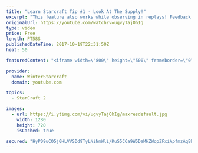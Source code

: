 ```yaml
---
title: "Learn Starcraft Tip #1 - Look At The Supply!"
excerpt: "This feature also works while observing in replays! Feedback and tip suggestions are appreciated :)"
originalUrl: https://youtube.com/watch?v=ugvyTajOhIg
type: video
price: Free
length: PT58S
publishedDateTime: 2017-10-19T22:31:50Z
heat: 50

featuredContent: "<iframe width=\"800\" height=\"500\" frameborder=\"0\" src=\"https://www.youtube.com/embed/ugvyTajOhIg\" allow=\"accelerometer; autoplay; encrypted-media; gyroscope; picture-in-picture\" allowfullscreen></iframe>"

provider:
  name: WinterStarcraft
  domain: youtube.com

topics:
  - StarCraft 2

images:
  - url: https://i.ytimg.com/vi/ugvyTajOhIg/maxresdefault.jpg
    width: 1280
    height: 720
    isCached: true

secured: "HyP09uCO5j0HLVVSDd9TyLNiNmWli/KuS5C6a9W5DaMHZWqoZFxiApfmzAgBbcAwLzyU+Kkg3Nm+a35tU3Y9P6uAwvK+vJYk6y45airkUrEuCQRcWDAqIyhz84iWMoBuZsYKvveunWDwOs/5cKr2RI/ia1fbNKbVceODWyuQRNupti/x4oBYZYD11iXiALMBDOZswTngUw/jVf36HTnNKfqxgAFX6aQ8SYFuKCSuqPbVHr3Oh1vFcw6RPnVENo3GoJozDiSFYPjYSLBQFSUvbWLutz04KHm6K6AG+nN4jGFkZNpE0kbLgjznMGyLK4QwmLsTc4nn90pVfAf81TvAQpW1pspTMDUrsGkYBoVtW4nZlbWWO6ac0D52eugqDEkNIXK7sEnjf3PX9dkSRkVYC5U9iZ3SCzJlQcnaWpGnTRs=;3dBUt+cnL+4Ga/LYoHm/+A=="
---
```


